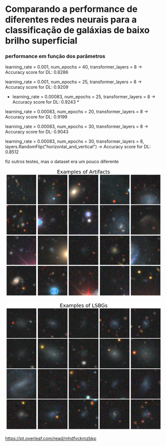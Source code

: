 # Comparando a performance de diferentes redes neurais para a classificação de galáxias de baixo brilho superficial

### performance em função dos parâmetros

learning_rate = 0.001, num_epochs = 40, transformer_layers = 8 -> Accuracy score for DL: 0.8286

learning_rate = 0.001, num_epochs = 25, transformer_layers = 8 -> Accuracy score for DL: 0.9209

* learning_rate = 0.00083, num_epochs = 25, transformer_layers = 8 -> Accuracy score for DL: 0.9243 *

learning_rate = 0.00083, num_epochs = 20, transformer_layers = 8 -> Accuracy score for DL: 0.9199

learning_rate = 0.00083, num_epochs = 30, transformer_layers = 8 -> Accuracy score for DL: 0.9043

learning_rate = 0.00083, num_epochs = 30, transformer_layers = 8, layers.RandomFlip("horizontal_and_vertical")  -> Accuracy score for DL: 0.8512


fiz outros testes, mas o dataset era um pouco diferente


![alt text](https://github.com/Manuelstv/VIT-LSBGs/blob/main/img_artifacts.png?raw=true)

![alt text](https://github.com/Manuelstv/VIT-LSBGs/blob/main/img_lsbgs.png?raw=true)

https://pt.overleaf.com/read/mhdfvckmzbkp
